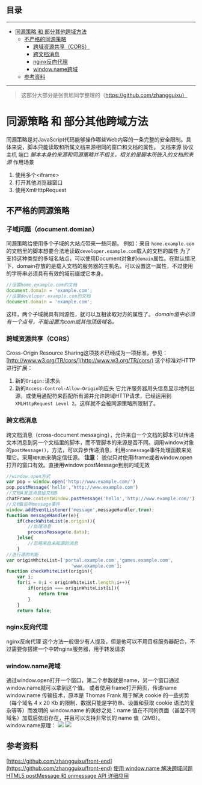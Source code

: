 ## 目录
---
- [同源策略 和 部分其他跨域方法](#同源策略-和-部分其他跨域方法)
  - [不严格的同源策略](#不严格的同源策略)
    - [跨域资源共享（CORS）](#跨域资源共享CORS)
    - [跨文档消息](#跨文档消息)
    - [nginx反向代理 ](#nginx反向代理-)
    - [window.name跨域](#windowname跨域)
  - [参考资料](#参考资料)
---
> 这部分大部分是张贵旭同学整理的（https://github.com/zhangguixu）
# 同源策略 和 部分其他跨域方法
同源策略是对JavaScript代码能够操作哪些Web内容的一条完整的安全限制。具体来说，脚本只能读取和所属文档来源相同的窗口和文档的属性。
文档来源
    协议 主机 端口
*脚本本身的来源和同源策略并不相关，相关的是脚本所嵌入的文档的来源*
作用场景
1. 使用多个<iframe\>
2. 打开其他浏览器窗口
3. 使用XmlHttpRequest
## 不严格的同源策略
### 子域问题（document.domian）
同源策略给使用多个子域的大站点带来一些问题。
例如：来自 `home.example.com` 的文档里的脚本想要合法地读取`developer.example.com`载入的文档的属性
为了支持这种类型的多域名站点，可以使用Document对象的`domain`属性。在默认情况下，domain存放的是载入文档的服务器的主机名。可以设置这一属性，不过使用的字符串必须具有有效的域前缀或它本身。
```javascript
//设置home.example.com的文档
document.domain = 'example.com';
//设置developer.example.com的文档
document.domain = 'example.com';
```
这样，两个子域就具有同源性，就可以互相读取对方的属性了。
*domain值中必须有一个点号，不能设置为com或其他顶级域名。*
### 跨域资源共享（CORS）
Cross-Origin Resource Sharing这项技术已经成为一项标准，参见：[http://www.w3.org/TR/cors/](http://www.w3.org/TR/cors/)
这个标准对HTTP进行扩展：
1. 新的`Origin:`请求头
2. 新的`Access-Control-Allow-Origin`响应头
它允许服务器用头信息显示地列出源，或使用通配符来匹配所有源并允许跨域HTTP请求，已经运用到`XMLHttpRequest Level 2`。这样就不会被同源策略所限制了。
### 跨文档消息
跨文档消息（cross-document messaging），允许来自一个文档的脚本可以传递文本消息到另一个文档里的脚本，而不管脚本的来源是否不同。调用window对象的`postMessage()`，方法，可以异步传递消息，利用`onmessage`事件处理函数来处理它。采用`域判断`来确定信任源。
**注意：** 貌似只对使用iframe或者window.open打开的窗口有效。直接用window.postMessage到别的域无效
```javascript
//window.open方式
var pop = window.open('http://www.example.com/')
pop.postMessage('hello','http://www.example.com')
//文档A发送消息给文档B
chatFrame.contentWindow.postMessage('hello','http://www.example.com/')
//文档B监听message事件
window.addEventListener('message',messageHandler,true);
function messageHandler(e){
    if(checkWhiteList(e.origin)){
        //处理消息
        processMessage(e.data);
    }else{
        //忽略来自未知源的消息
    }
//进行源的判断
var originWhiteList=['portal.example.com','games.example.com',
                        'www.example.com'];
function checkWhiteList(origin){
    var i;
    for(i = 0;i < originWhiteList.length;i++){
        if(origin === originWhiteList[i]){
            return true
        }
    }
    return false;
```
### nginx反向代理 
nginx反向代理 这个方法一般很少有人提及，但是他可以不用目标服务器配合，不过需要你搭建一个中转nginx服务器，用于转发请求
### window.name跨域
通过window.open打开一个窗口，第二个参数就是name，另一个窗口通过window.name就可以拿到这个值。
或者使用iframe打开网页，传递name
window.name 传输技术，原本是 Thomas Frank 用于解决 cookie 的一些劣势（每个域名 4 x 20 Kb 的限制、数据只能是字符串、设置和获取 cookie 语法的复杂等等）而发明的
window.name 的美妙之处：name 值在不同的页面（甚至不同域名）加载后依旧存在，并且可以支持非常长的 name 值（2MB）。
window.name原理：
![](http://www.planabc.net/wp-content/uploads/2008/08/windowname.png)
![](http://www.planabc.net/wp-content/uploads/2008/08/windowname.png)
## 参考资料
[https://github.com/zhangguixu/front-end](https://github.com/zhangguixu/front-end)
[使用 window.name 解决跨域问题](http://www.planabc.net/2008/09/01/window_name_transport/)
[HTML5 postMessage 和 onmessage API 详细应用](https://www.ibm.com/developerworks/cn/web/1301_jiangjj_html5message/)
